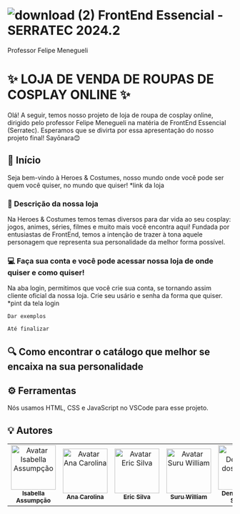 
# ![download (2)](https://github.com/user-attachments/assets/5e3393ff-518b-444a-868a-234d4cf1d7e7)  FrontEnd Essencial - SERRATEC 2024.2


Professor Felipe Menegueli
#
# ✨ LOJA DE VENDA DE ROUPAS DE COSPLAY ONLINE ✨

Olá! A seguir, temos nosso projeto de loja de roupa de cosplay online, dirigido pelo professor Felipe Menegueli na matéria de FrontEnd Essencial (Serratec).
Esperamos que se divirta por essa apresentação do nosso projeto final! Sayōnara😊

## 🌈 Início
Seja bem-vindo à Heroes & Costumes, nosso mundo onde você pode ser quem você quiser, no mundo que quiser!
*link da loja

### 📃 Descrição da nossa loja
Na Heroes & Costumes temos temas diversos para dar vida ao seu cosplay: jogos, animes, séries, filmes e muito mais você encontra aqui!
Fundada por entusiastas de FrontEnd, temos a intenção de trazer à tona aquele personagem que representa sua personalidade da melhor forma possível.

### 💻 Faça sua conta e você pode acessar nossa loja de onde quiser e como quiser!
Na aba login, permitimos que você crie sua conta, se tornando assim cliente oficial da nossa loja. 
Crie seu usário e senha da forma que quiser.
*pint da tela login

```
Dar exemplos
```
```
Até finalizar
```

## 🔍 Como encontrar o catálogo que melhor se encaixa na sua personalidade


## ⚙️ Ferramentas
Nós usamos HTML, CSS e JavaScript no VSCode para esse projeto.

## 💡 Autores
<table align="center">
    <tr>
    <td align="center">
      <a href="https://github.com/isabe1l4">
        <img src="https://avatars.githubusercontent.com/u/166730062?v=4" width="100px;" alt="Avatar Isabella Assumpção"/><br>
        <sub>
          <b>Isabella Assumpção</b>
        </sub>
      </a>
    </td>
    <td align="center">
      <a href="https://github.com/AnaCarolinaPGDO">
        <img src="https://avatars.githubusercontent.com/u/50124714?v=4" width="100px;" alt="Avatar Ana Carolina"/><br>
        <sub>
          <b>Ana Carolina</b>
        </sub>
      </a>
    </td>
    <td align="center">
      <a href="https://github.com/ericsilva0309">
        <img src="https://avatars.githubusercontent.com/u/177892015?v=4" width="100px;" alt="Avatar Eric Silva"/><br>
        <sub>
          <b>Eric Silva</b>
        </sub>
      </a>
    </td>
    <td align="center">
      <a href="https://github.com/Suru13">
        <img src="https://avatars.githubusercontent.com/u/78802877?v=4" width="100px;" alt="Avatar Suru William"/><br>
        <sub>
          <b>Suru William</b>
        </sub>
      </a>
    </td>
    <td align="center">
      <a href="https://github.com/Denni-Santos">
        <img src="https://avatars.githubusercontent.com/u/177896058?v=4" width="100px;" alt="Avatar Denílson dos Santos"/><br>
        <sub>
          <b>Denílson dos Santos</b>
        </sub>
      </a>
    </td>
</table>
